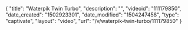 {
    "title": "Waterpik Twin Turbo",
    "description": "",
    "videoid": "111179850",
    "date_created": "1502923301",
    "date_modified": "1504247458",
    "type": "captivate",
    "layout": "video",
    "url": "\/v\/waterpik-twin-turbo\/111179850"
}